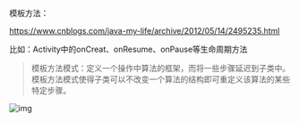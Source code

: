 模板方法：

https://www.cnblogs.com/java-my-life/archive/2012/05/14/2495235.html

比如：Activity中的onCreat、onResume、onPause等生命周期方法





> 模板方法模式：定义一个操作中算法的框架，而将一些步骤延迟到子类中。模板方法模式使得子类可以不改变一个算法的结构即可重定义该算法的某些特定步骤。

![img](https://cdn.jsdelivr.net/gh/wp3355168/Typora-Picgo-Gitee/img/20210505205758.png)

